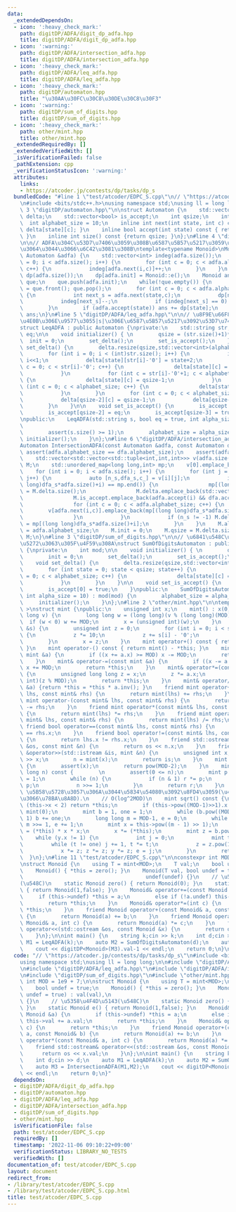 ```yaml
---
data:
  _extendedDependsOn:
  - icon: ':heavy_check_mark:'
    path: digitDP/ADFA/digit_dp_adfa.hpp
    title: digitDP/ADFA/digit_dp_adfa.hpp
  - icon: ':warning:'
    path: digitDP/ADFA/intersection_adfa.hpp
    title: digitDP/ADFA/intersection_adfa.hpp
  - icon: ':heavy_check_mark:'
    path: digitDP/ADFA/leq_adfa.hpp
    title: digitDP/ADFA/leq_adfa.hpp
  - icon: ':heavy_check_mark:'
    path: digitDP/automaton.hpp
    title: "\u30AA\u30FC\u30C8\u30DE\u30C8\u30F3"
  - icon: ':warning:'
    path: digitDP/sum_of_digits.hpp
    title: digitDP/sum_of_digits.hpp
  - icon: ':heavy_check_mark:'
    path: other/mint.hpp
    title: other/mint.hpp
  _extendedRequiredBy: []
  _extendedVerifiedWith: []
  _isVerificationFailed: false
  _pathExtension: cpp
  _verificationStatusIcon: ':warning:'
  attributes:
    links:
    - https://atcoder.jp/contests/dp/tasks/dp_s
  bundledCode: "#line 1 \"test/atcoder/EDPC_S.cpp\"\n// \"https://atcoder.jp/contests/dp/tasks/dp_s\"\
    \n#include <bits/stdc++.h>\nusing namespace std;\nusing ll = long long;\n\n#line\
    \ 3 \"digitDP/automaton.hpp\"\n\nstruct Automaton {\n    std::vector<std::vector<int>>\
    \ delta;\n    std::vector<bool> is_accept;\n    int qsize;\n    int init;\n  \
    \  int alphabet_size = 10;\n    inline int next(int state, int c) const { return\
    \ delta[state][c]; }\n    inline bool accept(int state) const { return is_accept[state];\
    \ }\n    inline int size() const {return qsize; }\n};\n#line 4 \"digitDP/ADFA/digit_dp_adfa.hpp\"\
    \n\n// ADFA\u304C\u53D7\u7406\u3059\u308B\u6587\u5B57\u5217\u3059\u3079\u3066\u306B\
    \u3064\u3044\u3066\u6C42\u3081\u308B\ntemplate<typename Monoid>\nMonoid digitDP(const\
    \ Automaton &adfa) {\n    std::vector<int> indeg(adfa.size());\n    for (int i\
    \ = 0; i < adfa.size(); i++) {\n        for (int c = 0; c < adfa.alphabet_size;\
    \ c++) {\n            indeg[adfa.next(i,c)]++;\n        }\n    }\n    std::vector<Monoid>\
    \ dp(adfa.size());\n    dp[adfa.init] = Monoid::e();\n    Monoid ans;\n    std::queue<int>\
    \ que;\n    que.push(adfa.init);\n    while(!que.empty()) {\n        int state\
    \ = que.front(); que.pop();\n        for (int c = 0; c < adfa.alphabet_size; c++)\
    \ {\n            int next_s = adfa.next(state,c);\n            dp[next_s] += dp[state]*c;\n\
    \            indeg[next_s]--;\n            if (indeg[next_s] == 0) que.push(next_s);\n\
    \        }\n        if (adfa.accept(state)) ans += dp[state];\n    }\n    return\
    \ ans;\n}\n#line 5 \"digitDP/ADFA/leq_adfa.hpp\"\n\n// \u8F9E\u66F8\u9806s\u4EE5\
    \u4E0B\u306E\u9577\u3055|s|\u306E\u6587\u5B57\u5217\u3092\u53D7\u7406\n// ADFA\n\
    struct LeqADFA : public Automaton {\nprivate:\n    std::string str;\n    bool\
    \ eq;\n\n    void initializer() { \n        qsize = (str.size()+1)*2;\n      \
    \  init = 0;\n        set_delta();\n        set_is_accept();\n    }\n\n    void\
    \ set_delta() {\n        delta.resize(qsize,std::vector<int>(alphabet_size,0));\n\
    \        for (int i = 0; i < (int)str.size(); i++) {\n            int state =\
    \ i<<1;\n            delta[state][str[i]-'0'] = state+2;\n            for (int\
    \ c = 0; c < str[i]-'0'; c++) {\n                delta[state][c] = state+1;\n\
    \            }\n            for (int c = str[i]-'0'+1; c < alphabet_size; c++)\
    \ {\n                delta[state][c] = qsize-1;\n            }\n            for\
    \ (int c = 0; c < alphabet_size; c++) {\n                delta[state+1][c] = state+3;\n\
    \            }\n        }\n        for (int c = 0; c < alphabet_size; c++) {\n\
    \            delta[qsize-2][c] = qsize-1;\n            delta[qsize-1][c] = qsize-1;\n\
    \        }\n    }\n\n    void set_is_accept() {\n        is_accept.resize(qsize,false);\n\
    \        is_accept[qsize-2] = eq;\n        is_accept[qsize-3] = true;\n    }\n\
    \npublic:\n    LeqADFA(std::string s, bool eq = true, int alpha_size = 10) : str(s),\n\
    \                                                                  eq(eq) {\n\
    \        assert(s.size() >= 1);\n        alphabet_size = alpha_size;\n       \
    \ initializer();\n    }\n};\n#line 6 \"digitDP/ADFA/intersection_adfa.hpp\"\n\n\
    Automaton IntersectionADFA(const Automaton &adfa, const Automaton dfa) {\n   \
    \ assert(adfa.alphabet_size == dfa.alphabet_size);\n    assert(adfa.init == 0);\n\
    \    std::vector<std::vector<std::tuple<int,int,int>>> v(adfa.size());\n    Automaton\
    \ M;\n    std::unordered_map<long long,int> mp;\n    v[0].emplace_back(-1,dfa.init,-1);\n\
    \    for (int i = 0; i < adfa.size(); i++) {\n        for (int j = 0; j < v[i].size();\
    \ j++) {\n            auto [n_s,dfa_s,c_] = v[i][j];\n            if (mp.find((long\
    \ long)dfa_s*adfa.size()+i) == mp.end()) {\n                mp[(long long)dfa_s*adfa.size()+i]\
    \ = M.delta.size();\n                M.delta.emplace_back(std::vector<int>(adfa.alphabet_size));\n\
    \                M.is_accept.emplace_back(adfa.accept(i) && dfa.accept(dfa_s));\n\
    \                for (int c = 0; c < adfa.alphabet_size; c++) {\n            \
    \        v[adfa.next(i,c)].emplace_back(mp[(long long)dfa_s*adfa.size()+i],dfa.next(dfa_s,c),c);\n\
    \                }\n            }\n            if (n_s != -1) M.delta[n_s][c_]\
    \ = mp[(long long)dfa_s*adfa.size()+i];\n        }\n    }\n    M.alphabet_size\
    \ = adfa.alphabet_size;\n    M.init = 0;\n    M.qsize = M.delta.size();\n    return\
    \ M;\n}\n#line 3 \"digitDP/sum_of_digits.hpp\"\n\n// \u6841\u548C\u3092d\u3067\
    \u5272\u3063\u305F\u4F59\u308A\nstruct SumOfDigitsAutomaton : public Automaton\
    \ {\nprivate:\n    int mod;\n\n    void initializer() { \n        qsize = mod;\n\
    \        init = 0;\n        set_delta();\n        set_is_accept();\n    }\n\n\
    \    void set_delta() {\n        delta.resize(qsize,std::vector<int>(alphabet_size));\n\
    \        for (int state = 0; state < qsize; state++) {\n            for (int c\
    \ = 0; c < alphabet_size; c++) {\n                delta[state][c] = (state+c)%mod;\n\
    \            }\n        }\n    }\n\n    void set_is_accept() {\n        is_accept.resize(qsize,false);\n\
    \        is_accept[0] = true;\n    }\npublic:\n    SumOfDigitsAutomaton(int mod,\
    \ int alpha_size = 10) : mod(mod) {\n        alphabet_size = alpha_size;\n   \
    \     initializer();\n    }\n};\n#line 2 \"other/mint.hpp\"\n\ntemplate< int MOD\
    \ >\nstruct mint {\npublic:\n    unsigned int x;\n    mint() : x(0) {}\n    mint(long\
    \ long v) {\n        long long w = (long long)(v % (long long)(MOD));\n      \
    \  if (w < 0) w += MOD;\n        x = (unsigned int)(w);\n    }\n    mint(std::string\
    \ &s) {\n        unsigned int z = 0;\n        for (int i = 0; i < s.size(); i++)\
    \ {\n            z *= 10;\n            z += s[i] - '0';\n            z %= MOD;\n\
    \        }\n        x = z;\n    }\n    mint operator+() const { return *this;\
    \ }\n    mint operator-() const { return mint() - *this; }\n    mint& operator+=(const\
    \ mint &a) {\n        if ((x += a.x) >= MOD) x -= MOD;\n        return *this;\n\
    \    }\n    mint& operator-=(const mint &a) {\n        if ((x -= a.x) >= MOD)\
    \ x += MOD;\n        return *this;\n    }\n    mint& operator*=(const mint &a)\
    \ {\n        unsigned long long z = x;\n        z *= a.x;\n        x = (unsigned\
    \ int)(z % MOD);\n        return *this;\n    }\n    mint& operator/=(const mint\
    \ &a) {return *this = *this * a.inv(); }\n    friend mint operator+(const mint&\
    \ lhs, const mint& rhs) {\n        return mint(lhs) += rhs;\n    }\n    friend\
    \ mint operator-(const mint& lhs, const mint& rhs) {\n        return mint(lhs)\
    \ -= rhs;\n    }\n    friend mint operator*(const mint& lhs, const mint& rhs)\
    \ {\n        return mint(lhs) *= rhs;\n    }\n    friend mint operator/(const\
    \ mint& lhs, const mint& rhs) {\n        return mint(lhs) /= rhs;\n    }\n   \
    \ friend bool operator==(const mint& lhs, const mint& rhs) {\n        return lhs.x\
    \ == rhs.x;\n    }\n    friend bool operator!=(const mint& lhs, const mint& rhs)\
    \ {\n        return lhs.x != rhs.x;\n    }\n    friend std::ostream& operator<<(std::ostream\
    \ &os, const mint &n) {\n        return os << n.x;\n    }\n    friend std::istream\
    \ &operator>>(std::istream &is, mint &n) {\n        unsigned int x;\n        is\
    \ >> x;\n        n = mint(x);\n        return is;\n    }\n    mint inv() const\
    \ {\n        assert(x);\n        return pow(MOD-2);\n    }\n    mint pow(long\
    \ long n) const {        \n        assert(0 <= n);\n        mint p = *this, r\
    \ = 1;\n        while (n) {\n            if (n & 1) r *= p;\n            p *=\
    \ p;\n            n >>= 1;\n        }\n        return r;\n    }\n    \n    //\
    \ \u5B58\u5728\u3057\u306A\u3044\u5834\u54080\u3092\u8FD4\u3059(\u4E8C\u4E57\u3057\
    \u3066\u78BA\u8A8D).\n    // O(log^2MOD)\n    mint sqrt() const {\n        if\
    \ (this->x < 2) return *this;\n        if (this->pow((MOD-1)>>1).x != 1) return\
    \ mint(0);\n        mint b = 1, one = 1;\n        while (b.pow((MOD-1) >> 1) ==\
    \ 1) b += one;\n        long long m = MOD-1, e = 0;\n        while (m % 2 == 0)\
    \ m >>= 1, e += 1;\n        mint x = this->pow((m - 1) >> 1);\n        mint y\
    \ = (*this) * x * x;\n        x *= (*this);\n        mint z = b.pow(m);\n    \
    \    while (y.x != 1) {\n            int j = 0;\n            mint t = y;\n   \
    \         while (t != one) j += 1, t *= t;\n            z = z.pow(1LL << (e-j-1));\n\
    \            x *= z; z *= z; y *= z; e = j;\n        }\n        return x;\n  \
    \  }\n};\n#line 11 \"test/atcoder/EDPC_S.cpp\"\n\nconstexpr int MOD = 1e9 + 7;\n\
    \nstruct Monoid {\n    using T = mint<MOD>;\n    T val;\n    bool undef = true;\n\
    \    Monoid() { *this = zero(); }\n    Monoid(T val, bool undef = true) : val(val),\n\
    \                                       undef(undef) {}\n    // \u5358\u4F4D\u5143\
    (\u548C)\n    static Monoid zero() { return Monoid(0); }\n    static Monoid e()\
    \ { return Monoid(1,false); }\n    Monoid& operator+=(const Monoid &a) {\n   \
    \     if (this->undef) *this = a;\n        else if (!a.undef) this->val += a.val;\n\
    \        return *this;\n    }\n    Monoid& operator*=(int c) {\n        return\
    \ *this;\n    }\n    friend Monoid operator+(const Monoid& a, const Monoid& b)\
    \ {\n        return Monoid(a) += b;\n    }\n    friend Monoid operator*(const\
    \ Monoid& a, int c) {\n        return Monoid(a) *= c;\n    }\n    friend std::ostream&\
    \ operator<<(std::ostream &os, const Monoid &x) {\n        return os << x.val;\n\
    \    }\n};\n\nint main() {\n    string k;cin >> k;\n    int d;cin >> d;\n    auto\
    \ M1 = LeqADFA(k);\n    auto M2 = SumOfDigitsAutomaton(d);\n    auto M3 = IntersectionADFA(M1,M2);\n\
    \    cout << digitDP<Monoid>(M3).val-1 << endl;\n    return 0;\n}\n"
  code: "// \"https://atcoder.jp/contests/dp/tasks/dp_s\"\n#include <bits/stdc++.h>\n\
    using namespace std;\nusing ll = long long;\n\n#include \"digitDP/ADFA/digit_dp_adfa.hpp\"\
    \n#include \"digitDP/ADFA/leq_adfa.hpp\"\n#include \"digitDP/ADFA/intersection_adfa.hpp\"\
    \n#include \"digitDP/sum_of_digits.hpp\"\n#include \"other/mint.hpp\"\n\nconstexpr\
    \ int MOD = 1e9 + 7;\n\nstruct Monoid {\n    using T = mint<MOD>;\n    T val;\n\
    \    bool undef = true;\n    Monoid() { *this = zero(); }\n    Monoid(T val, bool\
    \ undef = true) : val(val),\n                                       undef(undef)\
    \ {}\n    // \u5358\u4F4D\u5143(\u548C)\n    static Monoid zero() { return Monoid(0);\
    \ }\n    static Monoid e() { return Monoid(1,false); }\n    Monoid& operator+=(const\
    \ Monoid &a) {\n        if (this->undef) *this = a;\n        else if (!a.undef)\
    \ this->val += a.val;\n        return *this;\n    }\n    Monoid& operator*=(int\
    \ c) {\n        return *this;\n    }\n    friend Monoid operator+(const Monoid&\
    \ a, const Monoid& b) {\n        return Monoid(a) += b;\n    }\n    friend Monoid\
    \ operator*(const Monoid& a, int c) {\n        return Monoid(a) *= c;\n    }\n\
    \    friend std::ostream& operator<<(std::ostream &os, const Monoid &x) {\n  \
    \      return os << x.val;\n    }\n};\n\nint main() {\n    string k;cin >> k;\n\
    \    int d;cin >> d;\n    auto M1 = LeqADFA(k);\n    auto M2 = SumOfDigitsAutomaton(d);\n\
    \    auto M3 = IntersectionADFA(M1,M2);\n    cout << digitDP<Monoid>(M3).val-1\
    \ << endl;\n    return 0;\n}"
  dependsOn:
  - digitDP/ADFA/digit_dp_adfa.hpp
  - digitDP/automaton.hpp
  - digitDP/ADFA/leq_adfa.hpp
  - digitDP/ADFA/intersection_adfa.hpp
  - digitDP/sum_of_digits.hpp
  - other/mint.hpp
  isVerificationFile: false
  path: test/atcoder/EDPC_S.cpp
  requiredBy: []
  timestamp: '2022-11-06 09:10:22+09:00'
  verificationStatus: LIBRARY_NO_TESTS
  verifiedWith: []
documentation_of: test/atcoder/EDPC_S.cpp
layout: document
redirect_from:
- /library/test/atcoder/EDPC_S.cpp
- /library/test/atcoder/EDPC_S.cpp.html
title: test/atcoder/EDPC_S.cpp
---
```

